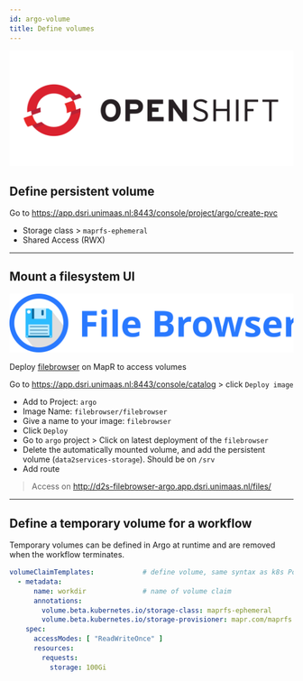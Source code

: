 ```yaml
---
id: argo-volume
title: Define volumes
---
```


![OpenShift](/img/openshift-logo.png)

## Define persistent volume

Go to https://app.dsri.unimaas.nl:8443/console/project/argo/create-pvc

* Storage class > `maprfs-ephemeral`
* Shared Access (RWX)

---

## Mount a filesystem UI

[![filebrowser](/img/filebrowser_banner.svg)](https://filebrowser.xyz/)

Deploy [filebrowser](https://hub.docker.com/r/filebrowser/filebrowser) on MapR to access volumes

Go to https://app.dsri.unimaas.nl:8443/console/catalog > click `Deploy image`

* Add to Project: `argo`
* Image Name: `filebrowser/filebrowser` 
* Give a name to your image: `filebrowser`
* Click `Deploy`
* Go to `argo` project > Click on latest deployment of the `filebrowser`
* Delete the automatically mounted volume, and add the persistent volume (`data2services-storage`). Should be on `/srv`
* Add route

> Access on http://d2s-filebrowser-argo.app.dsri.unimaas.nl/files/

---

## Define a temporary volume for a workflow

Temporary volumes can be defined in Argo at runtime and are removed when the workflow terminates.

```yaml
volumeClaimTemplates:            # define volume, same syntax as k8s Pod spec
  - metadata:
      name: workdir              # name of volume claim
      annotations:
        volume.beta.kubernetes.io/storage-class: maprfs-ephemeral
        volume.beta.kubernetes.io/storage-provisioner: mapr.com/maprfs
    spec:
      accessModes: [ "ReadWriteOnce" ]
      resources:
        requests:
          storage: 100Gi 
```